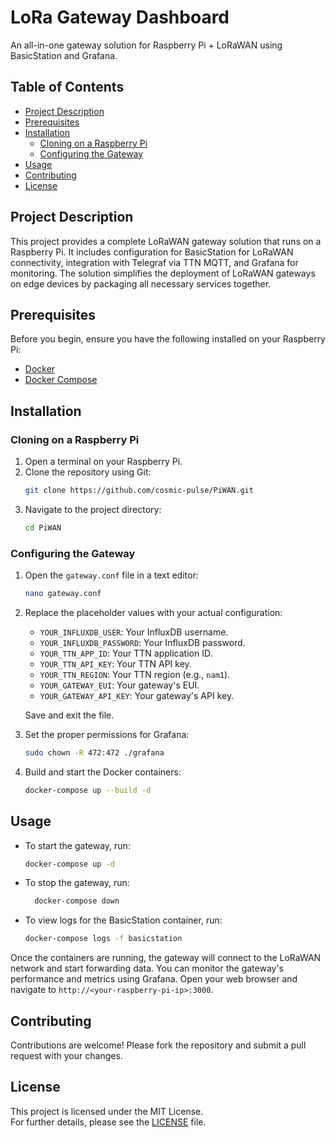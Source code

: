 # LoRa Gateway Dashboard

An all-in-one gateway solution for Raspberry Pi + LoRaWAN using BasicStation and Grafana.

## Table of Contents

- [Project Description](#project-description)
- [Prerequisites](#prerequisites)
- [Installation](#installation)
  - [Cloning on a Raspberry Pi](#cloning-on-a-raspberry-pi)
  - [Configuring the Gateway](#configuring-the-gateway)
- [Usage](#usage)
- [Contributing](#contributing)
- [License](#license)

## Project Description

This project provides a complete LoRaWAN gateway solution that runs on a Raspberry Pi. It includes configuration for BasicStation for LoRaWAN connectivity, integration with Telegraf via TTN MQTT, and Grafana for monitoring. The solution simplifies the deployment of LoRaWAN gateways on edge devices by packaging all necessary services together.

## Prerequisites

Before you begin, ensure you have the following installed on your Raspberry Pi:

- [Docker](https://docs.docker.com/get-docker/)
- [Docker Compose](https://docs.docker.com/compose/install/)

## Installation

### Cloning on a Raspberry Pi

1. Open a terminal on your Raspberry Pi.
2. Clone the repository using Git:
   ```bash
   git clone https://github.com/cosmic-pulse/PiWAN.git
   ```
3. Navigate to the project directory:
   ```bash
   cd PiWAN
   ```

### Configuring the Gateway

1. Open the `gateway.conf` file in a text editor:
   ```bash
   nano gateway.conf
   ```
2. Replace the placeholder values with your actual configuration:
   - `YOUR_INFLUXDB_USER`: Your InfluxDB username.
   - `YOUR_INFLUXDB_PASSWORD`: Your InfluxDB password.
   - `YOUR_TTN_APP_ID`: Your TTN application ID.
   - `YOUR_TTN_API_KEY`: Your TTN API key.
   - `YOUR_TTN_REGION`: Your TTN region (e.g., `nam1`).
   - `YOUR_GATEWAY_EUI`: Your gateway's EUI.
   - `YOUR_GATEWAY_API_KEY`: Your gateway's API key.

   Save and exit the file.


3. Set the proper permissions for Grafana:
   ```bash
   sudo chown -R 472:472 ./grafana
   ```
   
4. Build and start the Docker containers:
   ```bash
   docker-compose up --build -d
   ```

## Usage
- To start the gateway, run:
  ```bash
  docker-compose up -d
  ```
- To stop the gateway, run:
  ```bash
    docker-compose down
    ```
- To view logs for the BasicStation container, run:
  ```bash
  docker-compose logs -f basicstation
  ```
Once the containers are running, the gateway will connect to the LoRaWAN network and start forwarding data. You can monitor the gateway's performance and metrics using Grafana.
Open your web browser and navigate to `http://<your-raspberry-pi-ip>:3000`.

## Contributing

Contributions are welcome! Please fork the repository and submit a pull request with your changes.

## License

This project is licensed under the MIT License.  
For further details, please see the [LICENSE](./LICENSE) file.